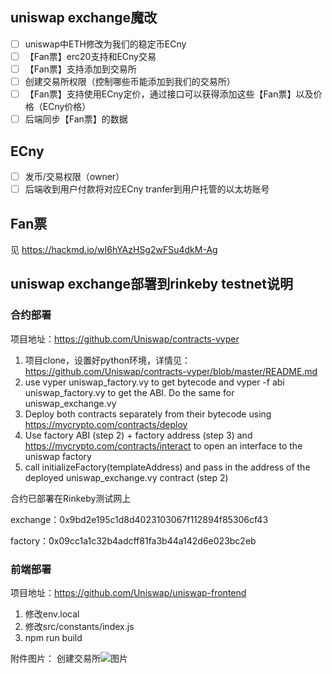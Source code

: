 ## uniswap exchange魔改
- [ ] uniswap中ETH修改为我们的稳定币ECny
- [ ] 【Fan票】erc20支持和ECny交易
- [ ] 【Fan票】支持添加到交易所
- [ ] 创建交易所权限（控制哪些币能添加到我们的交易所）
- [ ] 【Fan票】支持使用ECny定价，通过接口可以获得添加这些【Fan票】以及价格（ECny价格）
- [ ] 后端同步【Fan票】的数据

## ECny
- [ ] 发币/交易权限（owner）
- [ ] 后端收到用户付款将对应ECny tranfer到用户托管的以太坊账号

## Fan票
见 https://hackmd.io/wI6hYAzHSg2wFSu4dkM-Ag


## uniswap exchange部署到rinkeby testnet说明
### 合约部署
项目地址：https://github.com/Uniswap/contracts-vyper
1. 项目clone，设置好python环境，详情见：https://github.com/Uniswap/contracts-vyper/blob/master/README.md
2. use vyper uniswap_factory.vy to get bytecode and vyper -f abi uniswap_factory.vy to get the ABI. Do the same for uniswap_exchange.vy
3. Deploy both contracts separately from their bytecode using https://mycrypto.com/contracts/deploy
4. Use factory ABI (step 2) + factory address (step 3) and https://mycrypto.com/contracts/interact to open an interface to the uniswap factory
5. call initializeFactory(templateAddress) and pass in the address of the deployed uniswap_exchange.vy contract (step 2)

合约已部署在Rinkeby测试网上

exchange：0x9bd2e195c1d8d4023103067f112894f85306cf43

factory：0x09cc1a1c32b4adcff81fa3b44a142d6e023bc2eb

### 前端部署
项目地址：https://github.com/Uniswap/uniswap-frontend
1. 修改env.local
2. 修改src/constants/index.js
3. npm run build


附件图片：
创建交易所![图片](/api/project/93154/files/2665881/imagePreview)
